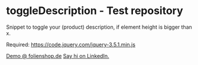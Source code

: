 # toggleDescription - Test repository
Snippet to toggle your (product) description, if element height is bigger than x.

Required: https://code.jquery.com/jquery-3.5.1.min.js

<a href="https://www.folienshop.de/digitaldruck/papiere/avery-mpi-8520-wall-paper?c=29">Demo @ folienshop.de</a>
<a href="https://www.linkedin.com/in/lennart-albrecht-933769169/" target="_blank">Say hi on LinkedIn.</a>
